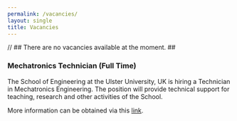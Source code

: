 ```yaml
---
permalink: /vacancies/
layout: single
title: Vacancies
---
```


// ## There are no vacancies available at the moment. ##
### Mechatronics Technician (Full Time) ###

The School of Engineering at the Ulster University, UK is hiring a Technician in Mechatronics Engineering. The position will provide technical support for teaching, research and other activities of the School. 

More information can be obtained via this [link](https://atsv7.wcn.co.uk/search_engine/jobs.cgi?SID=amNvZGU9MTg0MzM2MiZ2dF90ZW1wbGF0ZT0xMTI2Jm93bmVyPTUwNDM3ODEmb3duZXJ0eXBlPWZhaXImYnJhbmRfaWQ9MCZwb3N0aW5nX2NvZGU9MzQ3).
